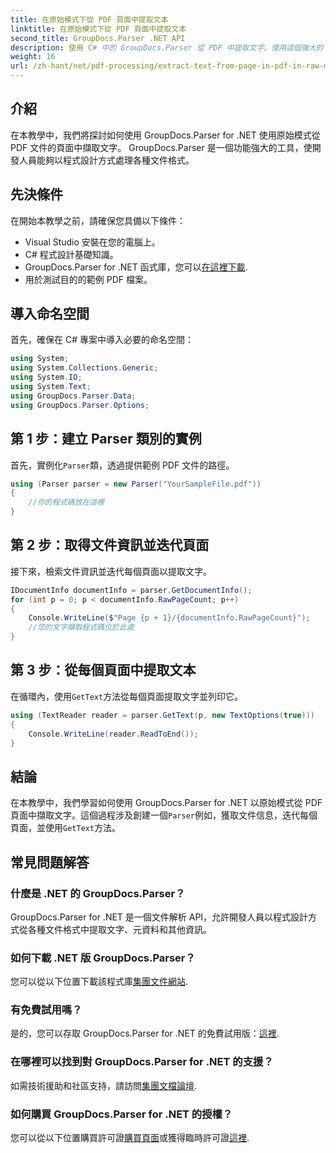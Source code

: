 ```yaml
---
title: 在原始模式下從 PDF 頁面中提取文本
linktitle: 在原始模式下從 PDF 頁面中提取文本
second_title: GroupDocs.Parser .NET API
description: 使用 C# 中的 GroupDocs.Parser 從 PDF 中提取文字。使用這個強大的 .NET 程式庫學習高效的 PDF 文字擷取。
weight: 16
url: /zh-hant/net/pdf-processing/extract-text-from-page-in-pdf-in-raw-mode/
---
```

## 介紹
在本教學中，我們將探討如何使用 GroupDocs.Parser for .NET 使用原始模式從 PDF 文件的頁面中擷取文字。 GroupDocs.Parser 是一個功能強大的工具，使開發人員能夠以程式設計方式處理各種文件格式。
## 先決條件
在開始本教學之前，請確保您具備以下條件：
- Visual Studio 安裝在您的電腦上。
- C# 程式設計基礎知識。
- GroupDocs.Parser for .NET 函式庫，您可以[在這裡下載](https://releases.groupdocs.com/parser/net/).
- 用於測試目的的範例 PDF 檔案。

## 導入命名空間
首先，確保在 C# 專案中導入必要的命名空間：
```csharp
using System;
using System.Collections.Generic;
using System.IO;
using System.Text;
using GroupDocs.Parser.Data;
using GroupDocs.Parser.Options;
```
## 第 1 步：建立 Parser 類別的實例
首先，實例化`Parser`類，透過提供範例 PDF 文件的路徑。
```csharp
using (Parser parser = new Parser("YourSampleFile.pdf"))
{
    //你的程式碼放在這裡
}
```
## 第 2 步：取得文件資訊並迭代頁面
接下來，檢索文件資訊並迭代每個頁面以提取文字。
```csharp
IDocumentInfo documentInfo = parser.GetDocumentInfo();
for (int p = 0; p < documentInfo.RawPageCount; p++)
{
    Console.WriteLine($"Page {p + 1}/{documentInfo.RawPageCount}");
    //您的文字擷取程式碼位於此處
}
```
## 第 3 步：從每個頁面中提取文本
在循環內，使用`GetText`方法從每個頁面提取文字並列印它。
```csharp
using (TextReader reader = parser.GetText(p, new TextOptions(true)))
{
    Console.WriteLine(reader.ReadToEnd());
}
```

## 結論
在本教學中，我們學習如何使用 GroupDocs.Parser for .NET 以原始模式從 PDF 頁面中擷取文字。這個過程涉及創建一個`Parser`例如，獲取文件信息，迭代每個頁面，並使用`GetText`方法。

## 常見問題解答
### 什麼是 .NET 的 GroupDocs.Parser？
GroupDocs.Parser for .NET 是一個文件解析 API，允許開發人員以程式設計方式從各種文件格式中提取文字、元資料和其他資訊。
### 如何下載 .NET 版 GroupDocs.Parser？
您可以從以下位置下載該程式庫[集團文件網站](https://releases.groupdocs.com/parser/net/).
### 有免費試用嗎？
是的，您可以存取 GroupDocs.Parser for .NET 的免費試用版：[這裡](https://releases.groupdocs.com/).
### 在哪裡可以找到對 GroupDocs.Parser for .NET 的支援？
如需技術援助和社區支持，請訪問[集團文檔論壇](https://forum.groupdocs.com/c/parser/17).
### 如何購買 GroupDocs.Parser for .NET 的授權？
您可以從以下位置購買許可證[購買頁面](https://purchase.groupdocs.com/buy)或獲得臨時許可證[這裡](https://purchase.groupdocs.com/temporary-license/).